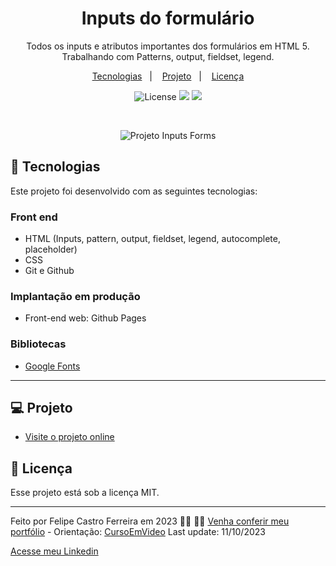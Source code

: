 <h1 align="center"> Inputs do formulário </h1>

<p align="center">
 Todos os inputs e atributos importantes dos formulários em HTML 5. Trabalhando com Patterns, output, fieldset, legend. <br/>
</p>

<p align="center">
  <a href="#-tecnologias">Tecnologias</a>&nbsp;&nbsp;&nbsp;|&nbsp;&nbsp;&nbsp;
  <a href="#-projeto">Projeto</a>&nbsp;&nbsp;&nbsp;|&nbsp;&nbsp;&nbsp;
  <a href="#memo-licença">Licença</a>
</p>

<p align="center">
  <img alt="License" src="https://img.shields.io/static/v1?label=license&message=MIT&color=49AA26&labelColor=000000">
  <img src="https://img.shields.io/badge/-HTML-333333?style=flat&logo=HTML5">
  <img src="https://img.shields.io/badge/-CSS-333333?style=flat&logo=CSS3&logoColor=1572B6">
</p>

<br>

<p align="center">
 <img alt="Projeto Inputs Forms" src="https://github.com/FelipeCastro2021/Form-Inputs/assets/78516563/4e52cda4-5fe2-47af-904d-69b664861523">
</p>

## 🚀 Tecnologias

Este projeto foi desenvolvido com as seguintes tecnologias: 

### Front end
- HTML (Inputs, pattern, output, fieldset, legend, autocomplete, placeholder)
- CSS
- Git e Github

### Implantação em produção
- Front-end web: Github Pages

### Bibliotecas
- [Google Fonts](https://fonts.google.com/)

---

## 💻 Projeto

- [Visite o projeto online](https://github.com/FelipeCastro2021/Form-Inputs/assets/78516563/4e52cda4-5fe2-47af-904d-69b664861523)

## :memo: Licença

Esse projeto está sob a licença MIT.

---

Feito por Felipe Castro Ferreira em 2023 👦🏻 👋🏻 [Venha conferir meu portfólio](https://felipecastro2021.github.io/Portfolio_FelipeCastro2022/) - Orientação: [CursoEmVideo](https://www.youtube.com/CursoEmVideo)
Last update: 11/10/2023

[Acesse meu Linkedin](https://www.linkedin.com/in/felipe-castro-ferreira/)
